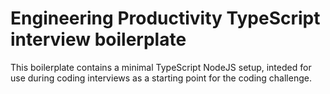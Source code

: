 # Engineering Productivity TypeScript interview boilerplate

This boilerplate contains a minimal TypeScript NodeJS setup, inteded for use during coding interviews as a starting point for the coding challenge.
